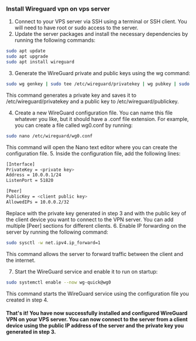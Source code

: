 ### Install Wireguard vpn on vps server

1. Connect to your VPS server via SSH using a terminal or SSH client. You will need to have root or sudo access to the server.
2. Update the server packages and install the necessary dependencies by running the following commands:
```sh
sudo apt update
sudo apt upgrade
sudo apt install wireguard
```
3. Generate the WireGuard private and public keys using the wg command:

```sh
sudo wg genkey | sudo tee /etc/wireguard/privatekey | wg pubkey | sudo tee /etc/wireguard/publickey
```
This command generates a private key and saves it to /etc/wireguard/privatekey and a public key to /etc/wireguard/publickey.

4. Create a new WireGuard configuration file. You can name this file whatever you like, but it should have a .conf file extension. For example, you can create a file called wg0.conf by running:
```sh
sudo nano /etc/wireguard/wg0.conf
```
This command will open the Nano text editor where you can create the configuration file.
5. Inside the configuration file, add the following lines:

```sh
[Interface]
PrivateKey = <private key>
Address = 10.0.0.1/24
ListenPort = 51820

[Peer]
PublicKey = <client public key>
AllowedIPs = 10.0.0.2/32
```
Replace <private key> with the private key generated in step 3 and <client public key> with the public key of the client device you want to connect to the VPN server. You can add multiple [Peer] sections for different clients.
6. Enable IP forwarding on the server by running the following command:
```sh
sudo sysctl -w net.ipv4.ip_forward=1
```
This command allows the server to forward traffic between the client and the internet.

7. Start the WireGuard service and enable it to run on startup:

```sh
sudo systemctl enable --now wg-quick@wg0
```
This command starts the WireGuard service using the configuration file you created in step 4.

#### That's it! You have now successfully installed and configured WireGuard VPN on your VPS server. You can now connect to the server from a client device using the public IP address of the server and the private key you generated in step 3.

